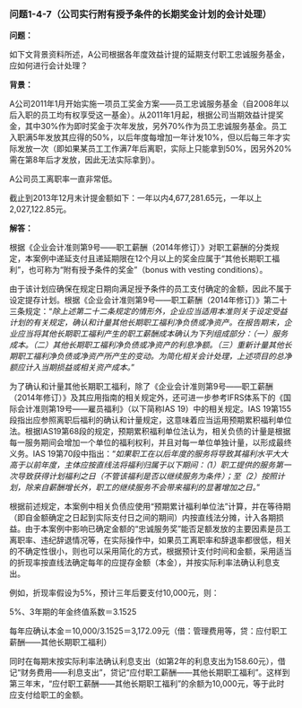 ### 问题1-4-7（公司实行附有授予条件的长期奖金计划的会计处理）

**问题：**

如下文背景资料所述，A公司根据各年度效益计提的延期支付职工忠诚服务基金，应如何进行会计处理？

**背景：**

A公司2011年1月开始实施一项员工奖金方案——员工忠诚服务基金（自2008年以后入职的员工均有权享受这一基金）。从2011年1月起，根据公司当期效益计提奖金，其中30%作为即时奖金于次年发放，另外70%作为员工忠诚服务基金。员工入职满5年发放其应得的50%，以后年度每增加一年计发10%，但以后每三年才实际发放一次（即如果某员工工作满7年后离职，实际上只能拿到50%，因另外20%需在第8年后才发放，因此无法实际拿到）。

A公司员工离职率一直非常低。

截止到2013年12月末计提金额如下：一年以内4,677,281.65元，一年以上2,027,122.85元。

**解答：**

根据《企业会计准则第9号——职工薪酬（2014年修订）》对职工薪酬的分类规定，本案例中递延支付且递延期限在12个月以上的奖金应属于“其他长期职工福利”，也可称为“附有授予条件的奖金”（bonus
with vesting conditions）。

由于该计划应确保在规定日期向满足授予条件的员工支付确定的金额，因此不属于设定提存计划。根据《企业会计准则第9号——职工薪酬（2014年修订）》第二十三条规定：“*除上述第二十二条规定的情形外，企业应当适用本准则关于设定受益计划的有关规定，确认和计量其他长期职工福利净负债或净资产。在报告期末，企业应当将其他长期职工福利产生的职工薪酬成本确认为下列组成部分：（一）服务成本。（二）其他长期职工福利净负债或净资产的利息净额。（三）重新计量其他长期职工福利净负债或净资产所产生的变动。为简化相关会计处理，上述项目的总净额应计入当期损益或相关资产成本。*”

为了确认和计量其他长期职工福利，除了《企业会计准则第9号——职工薪酬（2014年修订）》及其应用指南的相关规定外，还可进一步参考IFRS体系下的《国际会计准则第19号——雇员福利》（以下简称IAS
19）中的相关规定。IAS
19第155段指出应参照离职后福利的确认和计量规定，这意味着应当运用预期累积福利单位法。根据IAS19第68段的规定，预期累积福利单位法认为，相关负债的计量是根据每一服务期间会增加一个单位的福利权利，并且对每一单位单独计量，以形成最终义务。IAS
19第70段中指出：“*如果职工在以后年度的服务将导致其福利水平大大高于以前年度，主体应按直线法将福利归属于以下期间：（1）职工提供的服务第一次导致获得计划福利之日（不管该福利是否以继续服务为条件）；至（2）按照计划，除来自薪酬增长外，职工的继续服务不会带来福利的显著增加之日。*”

根据前述规定，本案例中相关负债应使用“预期累计福利单位法”计算，并在等待期（即自金额确定之日起到实际支付日之间的期间）内按直线法分摊，计入各期损益。由于本案例中影响已确定金额的“忠诚服务奖”能否足额发放的主要因素是员工离职率、违纪辞退情况等，在实际操作中，如果员工离职率和辞退率都很低，相关的不确定性很小，则也可以采用简化的方式，根据预计支付时间和金额，采用适当的折现率按直线法确定每年的应提存金额（本金），并按实际利率法确认利息支出。

例如，折现率假设为5%，预计三年后要支付10,000元，则：

5%、3年期的年金终值系数＝3.1525

每年应确认本金＝10,000/3.1525＝3,172.09元（借：管理费用等，贷：应付职工薪酬——其他长期职工福利）

同时在每期末按实际利率法确认利息支出（如第2年的利息支出为158.60元），借记“财务费用——利息支出”，贷记“应付职工薪酬——其他长期职工福利”。这样到第三年末，“应付职工薪酬——其他长期职工福利”的余额为10,000元，等于此时应支付给职工的金额。